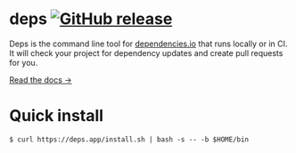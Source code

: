 # deps [![GitHub release](https://img.shields.io/github/release/dropseed/deps.svg)](https://github.com/dropseed/deps/releases)

Deps is the command line tool for [dependencies.io](https://www.dependencies.io/) that runs locally or in CI.
It will check your project for dependency updates and create pull requests for you.

[Read the docs →](https://docs.dependencies.io)

# Quick install

```console
$ curl https://deps.app/install.sh | bash -s -- -b $HOME/bin
```
